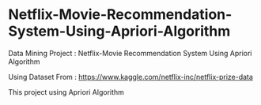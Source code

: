 # Netflix-Movie-Recommendation-System-Using-Apriori-Algorithm
Data Mining Project : Netflix-Movie Recommendation System Using Apriori Algorithm

Using Dataset From : https://www.kaggle.com/netflix-inc/netflix-prize-data

This project using Apriori Algorithm
